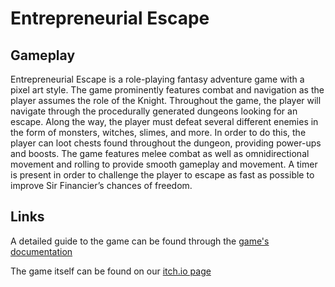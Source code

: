# Entrepreneurial Escape

## Gameplay
Entrepreneurial Escape is a role-playing fantasy adventure game with a pixel art style. The game prominently features combat and navigation as the player assumes the role of the Knight. Throughout the game, the player will navigate through the procedurally generated dungeons looking for an escape. Along the way, the player must defeat several different enemies in the form of monsters, witches, slimes, and more. In order to do this, the player can loot chests found throughout the dungeon, providing power-ups and boosts. The game features melee combat as well as omnidirectional movement and rolling to provide smooth gameplay and movement. A timer is present in order to challenge the player to escape as fast as possible to improve Sir Financier’s chances of freedom. 

## Links
A detailed guide to the game can be found through the [game's documentation](https://docs.google.com/document/d/1gdUCgEYXdL2HzahCRkKkO_NfQX93etXlmUO8SP1d3S0/edit?usp=sharing)

The game itself can be found on our [itch.io page](https://calatrux.itch.io/dungeon-escape-knights-quest)

